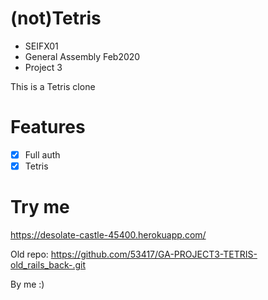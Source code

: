 # (not)Tetris
- SEIFX01
- General Assembly Feb2020
- Project 3

This is a Tetris clone

# Features
* [X] Full auth
* [X] Tetris

# Try me
https://desolate-castle-45400.herokuapp.com/

Old repo: https://github.com/53417/GA-PROJECT3-TETRIS-old_rails_back-.git

By me :)